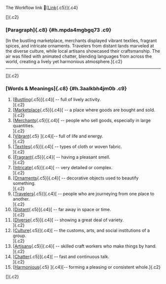 The Workflow link
👏[[Link](https://www.google.com/url?q=http://www.google.com&sa=D&source=editors&ust=1758962355502655&usg=AOvVaw0RzDtwT4EEi4ywglrtic20){.c5}]{.c4}

[]{.c2}

### [Paragraph]{.c8} {#h.mpda4mgbgq73 .c9}

[In the bustling marketplace, merchants displayed vibrant textiles,
fragrant spices, and intricate ornaments. Travelers from distant lands
marveled at the diverse culture, while local artisans showcased their
craftsmanship. The air was filled with animated chatter, blending
languages from across the world, creating a lively yet harmonious
atmosphere.]{.c2}

------------------------------------------------------------------------

[]{.c2}

### [Words & Meanings]{.c8} {#h.3aalkbh4jm0b .c9}

1.  [[Bustling](https://www.google.com/url?q=http://www.google.com&sa=D&source=editors&ust=1758962355504002&usg=AOvVaw094KgLACwEpEokKLIhDQp1){.c5}]{.c4}[ --
    full of lively activity.\
    ]{.c2}
2.  [[Marketplace](https://www.google.com/url?q=http://www.google.com&sa=D&source=editors&ust=1758962355504544&usg=AOvVaw1jfwzVaQ7z5wNpJPpuQWDH){.c5}]{.c4}[ --
    a place where goods are bought and sold.\
    ]{.c2}
3.  [[Merchants](https://www.google.com/url?q=http://www.google.com&sa=D&source=editors&ust=1758962355504894&usg=AOvVaw1yJltXbeAr6v5Dv5fV4Ou1){.c5}]{.c4}[ --
    people who sell goods, especially in large quantities.\
    ]{.c2}
4.  [[Vibrant](https://www.google.com/url?q=http://www.google.com&sa=D&source=editors&ust=1758962355505230&usg=AOvVaw2JEcx0BL5ZoSNMZ4CwSasB){.c5}
    ]{.c4}[-- full of life and energy.\
    ]{.c2}
5.  [[Textiles](https://www.google.com/url?q=http://www.google.com&sa=D&source=editors&ust=1758962355505528&usg=AOvVaw0-8txng92OCJcLUJIWYDqI){.c5}]{.c4}[ --
    types of cloth or woven fabric.\
    ]{.c2}
6.  [[Fragrant](https://www.google.com/url?q=http://www.google.com&sa=D&source=editors&ust=1758962355505826&usg=AOvVaw0Y6wBx9ZoEYKpJJK5t4p8a){.c5}]{.c4}[ --
    having a pleasant smell.\
    ]{.c2}
7.  [[Intricate](https://www.google.com/url?q=http://www.google.com&sa=D&source=editors&ust=1758962355506109&usg=AOvVaw0pTtwt7REUH3fkRWNqgL1a){.c5}]{.c4}[ --
    very detailed or complex.\
    ]{.c2}
8.  [[Ornaments](https://www.google.com/url?q=http://www.google.com&sa=D&source=editors&ust=1758962355506408&usg=AOvVaw3AV_1sNElJyzSxfE3fNCND){.c5}]{.c4}[ --
    decorative objects used to beautify something.\
    ]{.c2}
9.  [[Travelers](https://www.google.com/url?q=http://www.google.com&sa=D&source=editors&ust=1758962355506718&usg=AOvVaw0DXeH4c2KcKSFHc6quSFab){.c5}]{.c4}[ --
    people who are journeying from one place to another.\
    ]{.c2}
10. [[Distant](https://www.google.com/url?q=http://www.google.com&sa=D&source=editors&ust=1758962355507032&usg=AOvVaw2ZJXJKagMRSXsEkKXxyCbX){.c5}]{.c4}[ --
    far away in space or time.\
    ]{.c2}
11. [[Diverse](https://www.google.com/url?q=http://www.google.com&sa=D&source=editors&ust=1758962355507319&usg=AOvVaw3EWflcyQpL0_RH-ybJiLV8){.c5}]{.c4}[ --
    showing a great deal of variety.\
    ]{.c2}
12. [[Culture](https://www.google.com/url?q=http://www.google.com&sa=D&source=editors&ust=1758962355507562&usg=AOvVaw2RB7tH_EfA-0OmP-0Jv3PF){.c5}]{.c4}[ --
    the customs, arts, and social institutions of a group.\
    ]{.c2}
13. [[Artisans](https://www.google.com/url?q=http://www.google.com&sa=D&source=editors&ust=1758962355507887&usg=AOvVaw17ESuEZc9hI97QpZxe7k5h){.c5}]{.c4}[ --
    skilled craft workers who make things by hand.\
    ]{.c2}
14. [[Chatter](https://www.google.com/url?q=http://www.google.com&sa=D&source=editors&ust=1758962355508214&usg=AOvVaw2AFFseR0l_aARpewGkSW7I){.c5}]{.c4}[ --
    fast and continuous talk.\
    ]{.c2}
15. [[Harmonious](https://www.google.com/url?q=http://www.google.com&sa=D&source=editors&ust=1758962355508517&usg=AOvVaw0_ORIxo1OBzO_yixVBUumd){.c5}
    ]{.c4}[-- forming a pleasing or consistent whole.]{.c2}

[]{.c2}
